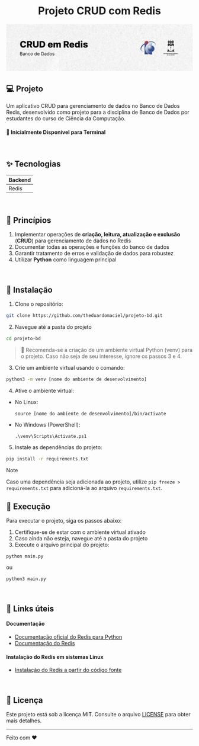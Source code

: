 <h1 align="center">
    Projeto CRUD com Redis
</h1>

<picture>
  <source media="(prefers-color-scheme: dark)" srcset="./.github/cover.png">
  <source media="(prefers-color-scheme: light)" srcset="./.github/cover_light.png">
  <img alt="Capa do Projeto CRUD com Redis" src="/.github/cover_light.png">
</picture>

## 💻 Projeto

Um aplicativo CRUD para gerenciamento de dados no Banco de Dados Redis, desenvolvido como projeto para a disciplina de Banco de Dados por estudantes do curso de Ciência da Computação.

#### 🧭 Inicialmente Disponível para Terminal

<br />

## ✨ Tecnologias

| Backend |
| ------- |
| Redis   |

<br />

## 🧠 Princípios

1.  Implementar operações de **criação, leitura, atualização e exclusão** (**CRUD**) para gerenciamento de dados no Redis
2.  Documentar todas as operações e funções do banco de dados
3.  Garantir tratamento de erros e validação de dados para robustez
4.  Utilizar **Python** como linguagem principal

<br />

## 🔧 Instalação

1. Clone o repositório:

```bash
git clone https://github.com/theduardomaciel/projeto-bd.git
```

2. Navegue até a pasta do projeto

```bash
cd projeto-bd
```

> 🧰 Recomenda-se a criação de um ambiente virtual Python (venv) para o projeto. Caso não seja de seu interesse, ignore os passos 3 e 4.

3. Crie um ambiente virtual usando o comando:

```bash
python3 -m venv [nome do ambiente de desenvolvimento]
```

4. Ative o ambiente virtual:

- No Linux:
  ```
  source [nome do ambiente de desenvolvimento]/bin/activate
  ```
- No Windows (PowerShell):
  ```
  .\venv\Scripts\Activate.ps1
  ```

5. Instale as dependências do projeto:

```bash
pip install -r requirements.txt
```

> [!NOTE]
> Caso uma dependência seja adicionada ao projeto, utilize `pip freeze > requirements.txt` para adicioná-la ao arquivo `requirements.txt`.

## 🚀 Execução

Para executar o projeto, siga os passos abaixo:

1. Certifique-se de estar com o ambiente virtual ativado
2. Caso ainda não esteja, navegue até a pasta do projeto
3. Execute o arquivo principal do projeto:

```
python main.py
```

ou

```
python3 main.py
```

<br />

## 🔗 Links úteis

#### Documentação

- [Documentação oficial do Redis para Python](https://redis.io/docs/connect/clients/python/)
- [Documentação do Redis](https://redis.io/documentation)

#### Instalação do Redis em sistemas Linux

- [Instalação do Redis a partir do código fonte](https://redis.io/docs/install/install-redis/install-redis-from-source/)

<br />

## 📄 Licença

Este projeto está sob a licença MIT. Consulte o arquivo [LICENSE](./LICENSE) para obter mais detalhes.

---

Feito com ❤️

